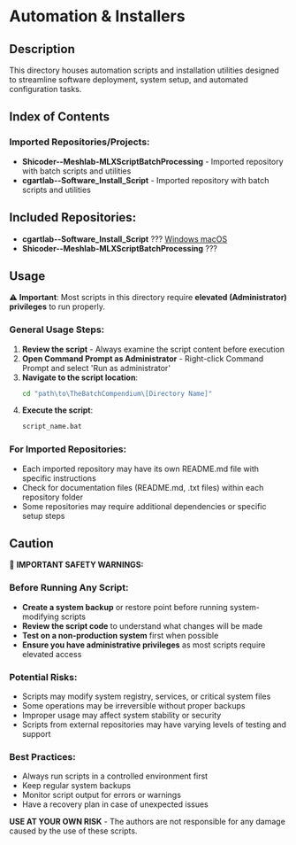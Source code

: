 # Automation & Installers

## Description

This directory houses automation scripts and installation utilities designed to streamline software deployment, system setup, and automated configuration tasks.

## Index of Contents

### Imported Repositories/Projects:
- **Shicoder--Meshlab-MLXScriptBatchProcessing** - Imported repository with batch scripts and utilities
- **cgartlab--Software_Install_Script** - Imported repository with batch scripts and utilities

## Included Repositories:
- **cgartlab--Software_Install_Script** ??? [ Windows  macOS ](./cgartlab--Software_Install_Script)
- **Shicoder--Meshlab-MLXScriptBatchProcessing** ??? [](./Shicoder--Meshlab-MLXScriptBatchProcessing)

## Usage

⚠️ **Important**: Most scripts in this directory require **elevated (Administrator) privileges** to run properly.

### General Usage Steps:
1. **Review the script** - Always examine the script content before execution
2. **Open Command Prompt as Administrator** - Right-click Command Prompt and select 'Run as administrator'
3. **Navigate to the script location**:
   ```cmd
   cd "path\to\TheBatchCompendium\[Directory Name]"
   ```
4. **Execute the script**:
   ```cmd
   script_name.bat
   ```

### For Imported Repositories:
- Each imported repository may have its own README.md file with specific instructions
- Check for documentation files (README.md, .txt files) within each repository folder
- Some repositories may require additional dependencies or specific setup steps

## Caution

🛑 **IMPORTANT SAFETY WARNINGS:**

### Before Running Any Script:
- **Create a system backup** or restore point before running system-modifying scripts
- **Review the script code** to understand what changes will be made
- **Test on a non-production system** first when possible
- **Ensure you have administrative privileges** as most scripts require elevated access

### Potential Risks:
- Scripts may modify system registry, services, or critical system files
- Some operations may be irreversible without proper backups
- Improper usage may affect system stability or security
- Scripts from external repositories may have varying levels of testing and support

### Best Practices:
- Always run scripts in a controlled environment first
- Keep regular system backups
- Monitor script output for errors or warnings
- Have a recovery plan in case of unexpected issues

**USE AT YOUR OWN RISK** - The authors are not responsible for any damage caused by the use of these scripts.
